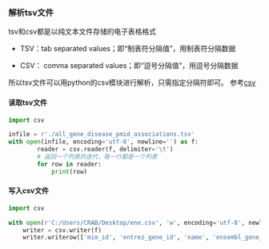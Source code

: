 ### 解析tsv文件
tsv和csv都是以纯文本文件存储的电子表格格式

- TSV：tab separated values；即“制表符分隔值”，用制表符分隔数据

- CSV： comma separated values；即“逗号分隔值”，用逗号分隔数据

所以tsv文件可以用python的csv模块进行解析，只需指定分隔符即可。
参考[csv](https://docs.python.org/3/library/csv.html#csv-fmt-params)
#### 读取tsv文件
```python
import csv

infile = r'./all_gene_disease_pmid_associations.tsv'
with open(infile, encoding='utf-8', newline='') as f:
        reader = csv.reader(f, delimiter='\t')
        # 返回一个列表的迭代，每一行都是一个列表
        for row in reader:
            print(row)
```
#### 写入csv文件
```python
import csv

with open(r'C:/Users/CRAB/Desktop/ene.csv', 'w', encoding='utf-8', newline='') as f:
    writer = csv.writer(f)
    writer.writerow(['mim_id', 'entrez_gene_id', 'name', 'ensembl_gene_id'])
```